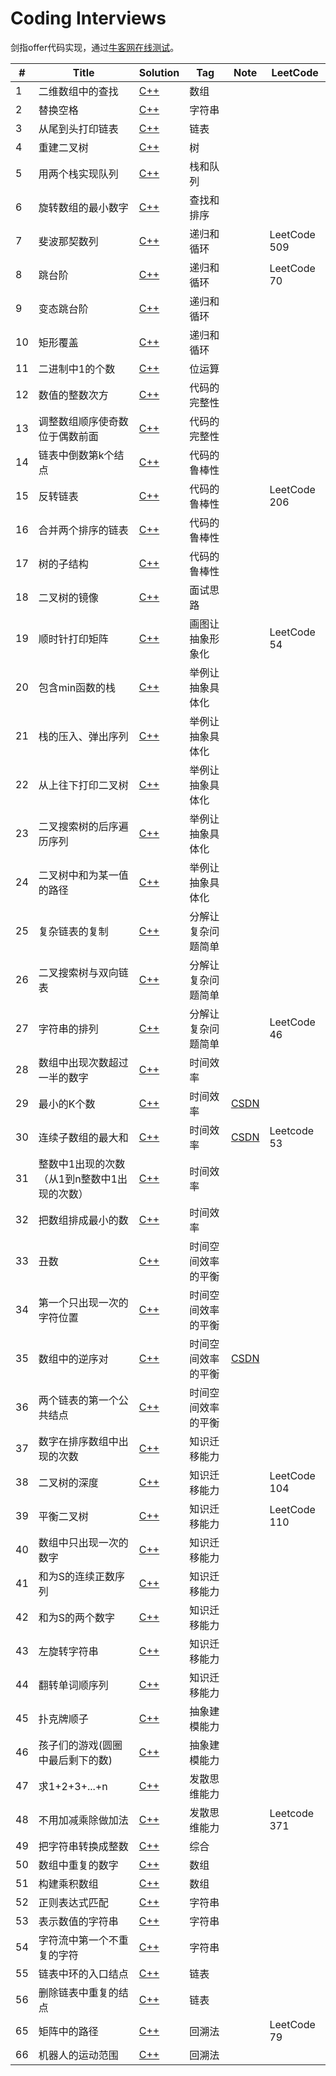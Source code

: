 # Coding Interviews
剑指offer代码实现，通过[牛客网在线测试][1]。

|  #  | Title   |  Solution  | Tag |  Note  |LeetCode|
|-----|-------- | ---------- | ----|--------|--------|
|1| 二维数组中的查找 | [C++][2] |数组||
|2| 替换空格 | [C++][3] | 字符串||
|3| 从尾到头打印链表 | [C++][4] |链表||
|4| 重建二叉树 | [C++][5] |树||
|5| 用两个栈实现队列 | [C++][6] |栈和队列||
|6| 旋转数组的最小数字 | [C++][7] |查找和排序||
|7| 斐波那契数列| [C++][8] |递归和循环||LeetCode 509|
|8| 跳台阶 | [C++][9] |递归和循环||LeetCode 70|
|9| 变态跳台阶 | [C++][10] |递归和循环||
|10| 矩形覆盖 | [C++][11] |递归和循环||
|11| 二进制中1的个数 | [C++][12] |位运算||
|12| 数值的整数次方 | [C++][13] |代码的完整性||
|13| 调整数组顺序使奇数位于偶数前面 | [C++][14] |代码的完整性||
|14| 链表中倒数第k个结点 | [C++][15] |代码的鲁棒性||
|15| 反转链表 |[C++][16]|代码的鲁棒性||LeetCode 206|
|16| 合并两个排序的链表 | [C++][17] |代码的鲁棒性||
|17| 树的子结构 | [C++][18] |代码的鲁棒性||
|18| 二叉树的镜像 | [C++][19] |面试思路||
|19| 顺时针打印矩阵 | [C++][20] |画图让抽象形象化||LeetCode 54|
|20| 包含min函数的栈 | [C++][21] |举例让抽象具体化||
|21| 栈的压入、弹出序列 | [C++][22] |举例让抽象具体化||
|22| 从上往下打印二叉树 | [C++][23] |举例让抽象具体化||
|23| 二叉搜索树的后序遍历序列 | [C++][24] |举例让抽象具体化||
|24| 二叉树中和为某一值的路径 |[C++][25]|举例让抽象具体化||
|25| 复杂链表的复制 |[C++][26]|分解让复杂问题简单||
|26| 二叉搜索树与双向链表 |[C++][27]|分解让复杂问题简单||
|27| 字符串的排列 |[C++][28]|分解让复杂问题简单||LeetCode 46|
|28| 数组中出现次数超过一半的数字|[C++][29]|时间效率||
|29| 最小的K个数|[C++][30]|时间效率|[CSDN][31]|
|30| 连续子数组的最大和 |[C++][32]|时间效率|[CSDN][33]|Leetcode 53|
|31| 整数中1出现的次数（从1到n整数中1出现的次数） |[C++][34]|时间效率|||
|32| 把数组排成最小的数|[C++][35]|时间效率|||
|33| 丑数 |[C++][36]|时间空间效率的平衡|||
|34| 第一个只出现一次的字符位置 |[C++][37]|时间空间效率的平衡|||
|35| 数组中的逆序对 |[C++][38]|时间空间效率的平衡|[CSDN][39]||
|36| 两个链表的第一个公共结点|[C++][40]|时间空间效率的平衡|||
|37| 数字在排序数组中出现的次数|[C++][41]|知识迁移能力|||
|38| 二叉树的深度|[C++][42]|知识迁移能力||LeetCode 104|
|39| 平衡二叉树|[C++][43]|知识迁移能力||LeetCode 110|
|40| 数组中只出现一次的数字|[C++][44]|知识迁移能力||
|41| 和为S的连续正数序列|[C++][45]|知识迁移能力|||
|42| 和为S的两个数字|[C++][46]|知识迁移能力|||
|43| 左旋转字符串|[C++][47]|知识迁移能力|||
|44| 翻转单词顺序列|[C++][48]|知识迁移能力|||
|45| 扑克牌顺子|[C++][49]|抽象建模能力|||
|46| 孩子们的游戏(圆圈中最后剩下的数)|[C++][50]|抽象建模能力|||
|47| 求1+2+3+...+n|[C++][51]|发散思维能力|||
|48| 不用加减乘除做加法|[C++][52]|发散思维能力||Leetcode 371|
|49| 把字符串转换成整数|[C++][53]|综合|||
|50| 数组中重复的数字|[C++][54]|数组|||
|51| 构建乘积数组|[C++][55]|数组|||
|52| 正则表达式匹配|[C++][56]|字符串|||
|53| 表示数值的字符串|[C++][57]|字符串|||
|54| 字符流中第一个不重复的字符|[C++][58]|字符串|||
|55| 链表中环的入口结点|[C++][59]|链表|||
|56| 删除链表中重复的结点|[C++][60]|链表|||
|65| 矩阵中的路径|[C++][61]|回溯法||LeetCode 79|
|66| 机器人的运动范围|[C++][62]|回溯法|||


  [1]: https://www.nowcoder.com/ta/coding-interviews
  [2]: ./%E4%BA%8C%E7%BB%B4%E6%95%B0%E7%BB%84%E4%B8%AD%E7%9A%84%E6%9F%A5%E6%89%BE/main.cpp
  [3]: ./%E6%9B%BF%E6%8D%A2%E7%A9%BA%E6%A0%BC/main.cpp
  [4]: ./%E4%BB%8E%E5%B0%BE%E5%88%B0%E5%A4%B4%E6%89%93%E5%8D%B0%E9%93%BE%E8%A1%A8/main.cpp
  [5]: ./%E9%87%8D%E5%BB%BA%E4%BA%8C%E5%8F%89%E6%A0%91/main.cpp
  [6]: ./%E7%94%A8%E4%B8%A4%E4%B8%AA%E6%A0%88%E5%AE%9E%E7%8E%B0%E9%98%9F%E5%88%97/main.cpp
  [7]: ./%E6%97%8B%E8%BD%AC%E6%95%B0%E7%BB%84%E7%9A%84%E6%9C%80%E5%B0%8F%E6%95%B0%E5%AD%97/main.cpp
  [8]: ./%E6%96%90%E6%B3%A2%E9%82%A3%E5%A5%91%E6%95%B0%E5%88%97/main.cpp
  [9]: ./%E8%B7%B3%E5%8F%B0%E9%98%B6/main.cpp
  [10]: ./%E5%8F%98%E6%80%81%E8%B7%B3%E5%8F%B0%E9%98%B6/main.cpp
  [11]: ./%E7%9F%A9%E5%BD%A2%E8%A6%86%E7%9B%96/main.cpp
  [12]: ./%E4%BA%8C%E8%BF%9B%E5%88%B6%E4%B8%AD1%E7%9A%84%E4%B8%AA%E6%95%B0/main.cpp
  [13]: ./%E6%95%B0%E5%80%BC%E7%9A%84%E6%95%B4%E6%95%B0%E6%AC%A1%E6%96%B9/main.cpp
  [14]: ./%E8%B0%83%E6%95%B4%E6%95%B0%E7%BB%84%E9%A1%BA%E5%BA%8F%E4%BD%BF%E5%A5%87%E6%95%B0%E4%BD%8D%E4%BA%8E%E5%81%B6%E6%95%B0%E5%89%8D%E9%9D%A2/main.cpp
  [15]: ./%E9%93%BE%E8%A1%A8%E4%B8%AD%E5%80%92%E6%95%B0%E7%AC%ACk%E4%B8%AA%E7%BB%93%E7%82%B9/main.cpp
  [16]: ./%E5%8F%8D%E8%BD%AC%E9%93%BE%E8%A1%A8/main.cpp
  [17]: ./合并两个排序的链表/main.cpp
  [18]: ./树的子结构/main.cpp
  [19]: ./二叉树的镜像/main.cpp
  [20]: ./%E9%A1%BA%E6%97%B6%E9%92%88%E6%89%93%E5%8D%B0%E7%9F%A9%E9%98%B5/main.cpp
  [21]: ./包含min函数的栈/main.cpp
  [22]: ./栈的压入、弹出序列/main.cpp
  [23]: ./从上往下打印二叉树/main.cpp
  [24]: ./二叉搜索树的后序遍历序列/main.cpp
  [25]: ./%E4%BA%8C%E5%8F%89%E6%A0%91%E4%B8%AD%E5%92%8C%E4%B8%BA%E6%9F%90%E4%B8%80%E5%80%BC%E7%9A%84%E8%B7%AF%E5%BE%84/main.cpp
  [26]: ./%E5%A4%8D%E6%9D%82%E9%93%BE%E8%A1%A8%E7%9A%84%E5%A4%8D%E5%88%B6/main.cpp
  [27]: ./二叉搜索树与双向链表/main.cpp
  [28]: ./字符串的排列/main.cpp
  [29]: ./数组中出现次数超过一半的数字/main.cpp
  [30]: ./%E6%9C%80%E5%B0%8F%E7%9A%84K%E4%B8%AA%E6%95%B0/main.cpp
  [31]: https://blog.csdn.net/whjkm/article/details/91353606
  [32]: ./%E8%BF%9E%E7%BB%AD%E5%AD%90%E6%95%B0%E7%BB%84%E7%9A%84%E6%9C%80%E5%A4%A7%E5%92%8C/main.cpp
  [33]: https://blog.csdn.net/whjkm/article/details/89041512
  [34]: ./整数中1出现的次数（从1到n整数中1出现的次数）/main.cpp
  [35]: ./%E6%8A%8A%E6%95%B0%E7%BB%84%E6%8E%92%E6%88%90%E6%9C%80%E5%B0%8F%E7%9A%84%E6%95%B0/main.cpp
  [36]: ./%E4%B8%91%E6%95%B0/main.cpp
  [37]: ./%E7%AC%AC%E4%B8%80%E4%B8%AA%E5%8F%AA%E5%87%BA%E7%8E%B0%E4%B8%80%E6%AC%A1%E7%9A%84%E5%AD%97%E7%AC%A6%E4%BD%8D%E7%BD%AE/main.cpp
  [38]: ./%E6%95%B0%E7%BB%84%E4%B8%AD%E7%9A%84%E9%80%86%E5%BA%8F%E5%AF%B9/main.cpp
  [39]: https://blog.csdn.net/whjkm/article/details/39718765
  [40]: ./%E4%B8%A4%E4%B8%AA%E9%93%BE%E8%A1%A8%E7%9A%84%E7%AC%AC%E4%B8%80%E4%B8%AA%E5%85%AC%E5%85%B1%E7%BB%93%E7%82%B9/main.cpp
  [41]: ./%E6%95%B0%E5%AD%97%E5%9C%A8%E6%8E%92%E5%BA%8F%E6%95%B0%E7%BB%84%E4%B8%AD%E5%87%BA%E7%8E%B0%E7%9A%84%E6%AC%A1%E6%95%B0/main.cpp
  [42]: ./二叉树的深度/main.cpp
  [43]: ./平衡二叉树/main.cpp
  [44]: ./数组中只出现一次的数字/main.cpp
  [45]: ./和为S的连续正数序列/main.cpp
  [46]: ./和为S的两个数字/main.cpp
  [47]: ./%E5%B7%A6%E6%97%8B%E8%BD%AC%E5%AD%97%E7%AC%A6%E4%B8%B2/main.cpp
  [48]: ./翻转单词顺序列/main.cpp
  [49]: ./扑克牌顺子/main.cpp
  [50]: ./%E5%AD%A9%E5%AD%90%E4%BB%AC%E7%9A%84%E6%B8%B8%E6%88%8F%28%E5%9C%86%E5%9C%88%E4%B8%AD%E6%9C%80%E5%90%8E%E5%89%A9%E4%B8%8B%E7%9A%84%E6%95%B0%29/main.cpp
  [51]: ./求1+2+3+...+n/main.cpp
  [52]: ./不用加减乘除做加法/main.cpp
  [53]: ./把字符串转换成整数/main.cpp
  [54]: ./%E6%95%B0%E7%BB%84%E4%B8%AD%E9%87%8D%E5%A4%8D%E7%9A%84%E6%95%B0%E5%AD%97/main.cpp
  [55]: ./构建乘积数组/main.cpp
  [56]: ./正则表达式匹配/main.cpp
  [57]: ./表示数值的字符串/main.cpp
  [58]: ./字符流中第一个不重复的字符/main.cpp
  [59]: ./链表中环的入口结点/main.cpp
  [60]: ./删除链表中重复的结点/main.cpp
  [61]: ./%E7%9F%A9%E9%98%B5%E4%B8%AD%E7%9A%84%E8%B7%AF%E5%BE%84/main.cpp
  [62]: ./机器人的运动范围/main.cpp